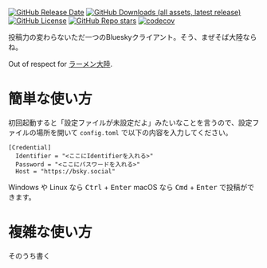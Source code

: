 [![GitHub Release Date](https://img.shields.io/github/release-date/kakakaya/mazesoba-continent?style=flat)](https://github.com/kakakaya/mazesoba-continent/releases)
[![GitHub Downloads (all assets, latest release)](https://img.shields.io/github/downloads/kakakaya/mazesoba-continent/latest/total?sort=semver&style=flat)](https://github.com/kakakaya/mazesoba-continent/releases)
[![GitHub License](https://img.shields.io/github/license/kakakaya/mazesoba-continent?style=flat)](https://github.com/kakakaya/mazesoba-continent?tab=MIT-1-ov-file#readme)
[![GitHub Repo stars](https://img.shields.io/github/stars/kakakaya/mazesoba-continent)](https://github.com/kakakaya/mazesoba-continent)
[![codecov](https://codecov.io/gh/kakakaya/mazesoba-continent/branch/master/graph/badge.svg)](https://codecov.io/gh/kakakaya/mazesoba-continent)

投稿力の変わらないただ一つのBlueskyクライアント。そう、まぜそば大陸ならね。

Out of respect for [ラーメン大陸](https://forest.watch.impress.co.jp/docs/news/559014.html).

# 簡単な使い方

初回起動すると「設定ファイルが未設定だよ」みたいなことを言うので、設定ファイルの場所を開いて `config.toml` で以下の内容を入力してください。

```
[Credential]
  Identifier = "<ここにIdentifierを入れる>"
  Password = "<ここにパスワードを入れる>"
  Host = "https://bsky.social"
```

Windows や Linux なら <kbd>Ctrl</kbd> + <kbd>Enter</kbd> macOS なら <kbd>Cmd</kbd> + <kbd>Enter</kbd> で投稿ができます。

# 複雑な使い方
そのうち書く
